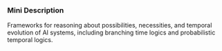 ### Mini Description

Frameworks for reasoning about possibilities, necessities, and temporal evolution of AI systems, including branching time logics and probabilistic temporal logics.
